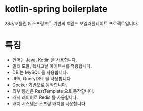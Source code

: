 # kotlin-spring boilerplate

자바/코틀린 & 스프링부트 기반의 백엔드 보일러플레이트 프로젝트입니다.

# 특징

- 언어는 Java, Kotlin 을 사용합니다.
- 멀티 모듈, 헥사고날 아키텍쳐를 적용합니다.
- DB 는 MySQL 을 사용합니다.
- JPA, QueryDSL 을 사용합니다.
- Docker 기반으로 동작합니다.
- 외부 통신은 RestTemplate 으로 동작합니다.
- 캐시 레이어로 Redis 를 사용합니다.
- 배치 시스템은 스프링 배치를 사용합니다.

